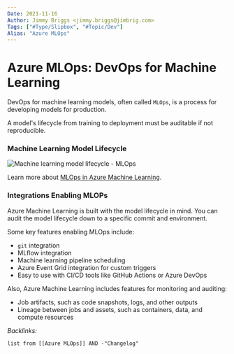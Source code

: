 ```yaml
---
Date: 2021-11-16
Author: Jimmy Briggs <jimmy.briggs@jimbrig.com>
Tags: ["#Type/Slipbox", "#Topic/Dev"]
Alias: "Azure MLOps"
---
```


# Azure MLOps: DevOps for Machine Learning

DevOps for machine learning models, often called `MLOps`, is a process for developing models for production. 

A model's lifecycle from training to deployment must be auditable if not reproducible.

### Machine Learning Model Lifecycle

![Machine learning model lifecycle - MLOps](https://docs.microsoft.com/en-us/azure/machine-learning/media/overview-what-is-azure-machine-learning/model-lifecycle.png)

Learn more about [MLOps in Azure Machine Learning](https://docs.microsoft.com/en-us/azure/machine-learning/concept-model-management-and-deployment).

### Integrations Enabling MLOPs

Azure Machine Learning is built with the model lifecycle in mind. You can audit the model lifecycle down to a specific commit and environment.

Some key features enabling MLOps include:

-   `git` integration
-   MLflow integration
-   Machine learning pipeline scheduling
-   Azure Event Grid integration for custom triggers
-   Easy to use with CI/CD tools like GitHub Actions or Azure DevOps

Also, Azure Machine Learning includes features for monitoring and auditing:

-   Job artifacts, such as code snapshots, logs, and other outputs
-   Lineage between jobs and assets, such as containers, data, and compute resources

*Backlinks:*

```dataview
list from [[Azure MLOps]] AND -"Changelog"
```